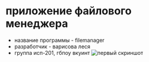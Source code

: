 # приложение файлового менеджера 
* название программы - filemanager
* разработчик - варисова леся
* группа исп-201, гбпоу вкуинт
![первый скриншот](blob:https://web.telegram.org/a742dbe4-8ac8-42ef-a699-77aa90fd5d29)
